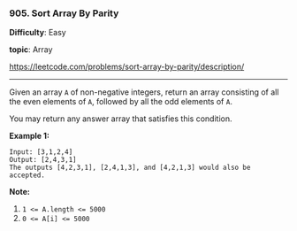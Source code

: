 ### 905. Sort Array By Parity

**Difficulty**: Easy

**topic**: Array

https://leetcode.com/problems/sort-array-by-parity/description/

***

Given an array `A` of non-negative integers, return an array consisting of all the even elements of `A`, followed by all the odd elements of `A`.

You may return any answer array that satisfies this condition.

 

**Example 1:**

```
Input: [3,1,2,4]
Output: [2,4,3,1]
The outputs [4,2,3,1], [2,4,1,3], and [4,2,1,3] would also be accepted.

```

 

**Note:**

1. `1 <= A.length <= 5000`
2. `0 <= A[i] <= 5000`
